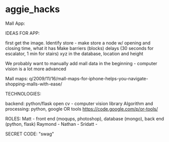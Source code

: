 aggie_hacks
===========

Mall App:

IDEAS FOR APP:

first get the image. Identify store - make store a node w/ opening and closing time, what it has
Make barriers (blocks) delays (30 seconds for escalator, 1 min for stairs)
xyz in the database, location and height

We probably want to manually add mall data in the beginning - computer vision is a lot more advanced

Mall maps: q/2009/11/16/mall-maps-for-iphone-helps-you-navigate-shopping-malls-with-ease/


TECHNOLOGIES:

backend: python/flask
open cv - computer vision library
Algorithm and processing: python, google OR tools https://code.google.com/p/or-tools/

ROLES:
Matt - front end (moqups, photoshop), database (mongo), back end (python, flask)
Raymond - 
Nathan - 
Sridatt - 

SECRET CODE: "swag"